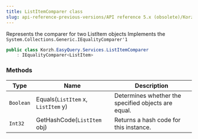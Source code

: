 ```yaml
---
title: ListItemComparer class
slug: api-reference-previous-versions/API reference 5.x (obsolete)/Korzh.EasyQuery.Services namespace/listitemcomparer-class
---
```



Represents the comparer for two ListItem objects  Implements the `System.Collections.Generic.IEqualityComparer'1`
```csharp
public class Korzh.EasyQuery.Services.ListItemComparer
    : IEqualityComparer<ListItem>

```

### Methods

| Type | Name | Description | 
| --- | --- | --- | 
| `Boolean` | Equals(`ListItem` x, `ListItem` y) | Determines whether the specified objects are equal. | 
| `Int32` | GetHashCode(`ListItem` obj) | Returns a hash code for this instance. |